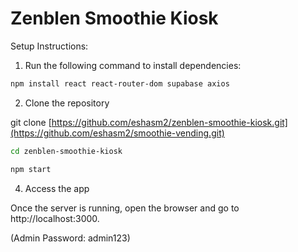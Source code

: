 # Zenblen Smoothie Kiosk

Setup Instructions:

1. Run the following command to install dependencies:

```bash
npm install react react-router-dom supabase axios
```

2. Clone the repository
   
git clone [https://github.com/eshasm2/zenblen-smoothie-kiosk.git](https://github.com/eshasm2/smoothie-vending.git)

```bash
cd zenblen-smoothie-kiosk
```

```bash
npm start
```

4. Access the app
   
Once the server is running, open the browser and go to http://localhost:3000.


(Admin Password: admin123)
